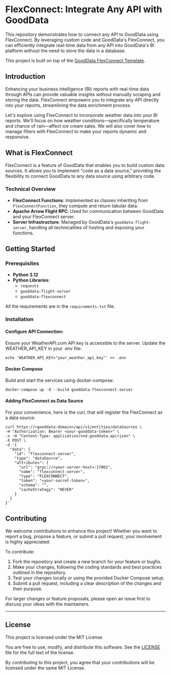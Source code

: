 # FlexConnect: Integrate Any API with GoodData

This repository demonstrates how to connect any API to GoodData using FlexConnect. By leveraging custom code and GoodData's FlexConnect, you can efficiently integrate real-time data from any API into GoodData's BI platform without the need to store the data in a database.

This project is built on top of the [GoodData FlexConnect Template](https://github.com/gooddata/gooddata-flexconnect-template).

## Introduction

Enhancing your business intelligence (BI) reports with real-time data through APIs can provide valuable insights without manually scraping and storing the data. FlexConnect empowers you to integrate any API directly into your reports, streamlining the data enrichment process.

Let's explore using FlexConnect to incorporate weather data into your BI reports. We'll focus on how weather conditions—specifically temperature and chance of rain—affect ice cream sales. We will also cover how to manage filters with FlexConnect to make your reports dynamic and responsive.

## What is FlexConnect

FlexConnect is a feature of GoodData that enables you to build custom data sources. It allows you to implement "code as a data source," providing the flexibility to connect GoodData to any data source using arbitrary code.

### Technical Overview

- **FlexConnect Functions**: Implemented as classes inheriting from `FlexConnectFunction`, they compute and return tabular data.
- **Apache Arrow Flight RPC**: Used for communication between GoodData and your FlexConnect server.
- **Server Infrastructure**: Managed by GoodData's `gooddata-flight-server`, handling all technicalities of hosting and exposing your functions.

## Getting Started

### Prerequisites

- **Python 3.12**
- **Python Libraries**:
  - `requests`
  - `gooddata-flight-server`
  - `gooddata-flexconnect`

All the requirements are in the `requirements.txt` file.

### Installation

#### Configure API Connection:

Ensure your WeatherAPI.com API key is accessible to the server. Update the WEATHER_API_KEY in your .env file:

```
echo 'WEATHER_API_KEY="your_weather_api_key"' >> .env
```

#### Docker Compose
Build and start the services using docker-compose:

```
docker-compose up -d --build gooddata-flexconnect-server
```

#### Adding FlexConnect as Data Source

For your convenience, here is the curl, that will register the FlexConnect as a data source:

```
curl https://<gooddata-domain>/api/v1/entities/dataSources \
-H "Authorization: Bearer <your-gooddata-token>" \
-s -H "Content-Type: application/vnd.gooddata.api+json" \
-X POST \
-d '{
  "data": {
    "id": "flexconnect-server",
    "type": "dataSource",
    "attributes": {
      "url": "grpc://<your-server-host>:17001",
      "name": "flexconnect-server",
      "type": "FLEXCONNECT",
      "token": "<your-secret-token>",
      "schema": "",
      "cacheStrategy": "NEVER"
    }
  }
}'
```

## Contributing

We welcome contributions to enhance this project! Whether you want to report a bug, propose a feature, or submit a pull request, your involvement is highly appreciated.

To contribute:

1. Fork the repository and create a new branch for your feature or bugfix.
2. Make your changes, following the coding standards and best practices outlined in the repository.
3. Test your changes locally or using the provided Docker Compose setup.
4. Submit a pull request, including a clear description of the changes and their purpose.

For larger changes or feature proposals, please open an issue first to discuss your ideas with the maintainers.

---

## License

This project is licensed under the MIT License.

You are free to use, modify, and distribute this software. See the [LICENSE](LICENSE) file for the full text of the license.

By contributing to this project, you agree that your contributions will be licensed under the same MIT License.

